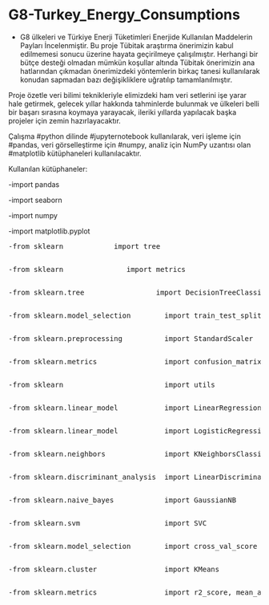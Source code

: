 # G8-Turkey_Energy_Consumptions
- G8 ülkeleri ve Türkiye Enerji Tüketimleri Enerjide Kullanılan Maddelerin Payları İncelenmiştir.
Bu proje Tübitak araştırma önerimizin kabul edilmemesi sonucu üzerine hayata geçirilmeye çalışılmıştır.
Herhangi bir bütçe desteği olmadan mümkün koşullar altında Tübitak önerimizin ana hatlarından çıkmadan önerimizdeki yöntemlerin birkaç tanesi kullanılarak konudan sapmadan bazı değişikliklere uğratılıp tamamlanılmıştır.


Proje özetle veri bilimi teknikleriyle elimizdeki ham veri setlerini işe yarar hale getirmek, gelecek yıllar hakkında tahminlerde bulunmak ve ülkeleri belli bir başarı sırasına koymaya yarayacak, ileriki yıllarda yapılacak başka projeler için zemin hazırlayacaktır.

Çalışma #python dilinde #jupyternotebook kullanılarak, veri işleme için #pandas, veri görselleştirme için #numpy, analiz için NumPy uzantısı olan #matplotlib kütüphaneleri kullanılacaktır.

Kullanılan kütüphaneler:

-import pandas <p>
-import seaborn <p>
-import numpy <p>
-import matplotlib.pyplot   <p>
  
  <pre>
-from sklearn            import tree <p>
-from sklearn               import metrics <p>
-from sklearn.tree                 import DecisionTreeClassifier  <p>
-from sklearn.model_selection        import train_test_split <p>
-from sklearn.preprocessing          import StandardScaler <p>
-from sklearn.metrics                import confusion_matrix <p>
-from sklearn                        import utils <p>
-from sklearn.linear_model           import LinearRegression <p>
-from sklearn.linear_model           import LogisticRegression <p>
-from sklearn.neighbors              import KNeighborsClassifier <p>
-from sklearn.discriminant_analysis  import LinearDiscriminantAnalysis <p>
-from sklearn.naive_bayes            import GaussianNB <p>
-from sklearn.svm                    import SVC <p>
-from sklearn.model_selection        import cross_val_score <p>
-from sklearn.cluster                import KMeans <p>
-from sklearn.metrics                import r2_score, mean_absolute_error, mean_squared_error <p>

</pre>
